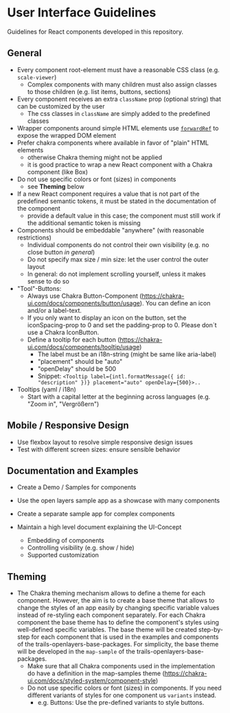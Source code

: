 # User Interface Guidelines

Guidelines for React components developed in this repository.

## General

-   Every component root-element must have a reasonable CSS class (e.g. `scale-viewer`)
    -   Complex components with many children must also assign classes to those children (e.g. list items, buttons, sections)
-   Every component receives an extra `className` prop (optional string) that can be customized by the user
    -   The css classes in `className` are simply added to the predefined classes
-   Wrapper components around simple HTML elements use [`forwardRef`](https://react.dev/reference/react/forwardRef) to expose the wrapped DOM element
-   Prefer chakra components where available in favor of "plain" HTML elements
    -   otherwise Chakra theming might not be applied
    -   it is good practice to wrap a new React component with a Chakra component (like Box)
-   Do not use specific colors or font (sizes) in components
    -   see **Theming** below
-   If a new React component requires a value that is not part of the predefined semantic tokens, it must be stated in the documentation of the component
    -   provide a default value in this case; the component must still work if the additional semantic token is missing
-   Components should be embeddable "anywhere" (with reasonable restrictions)
    -   Individual components do not control their own visibility (e.g. no close button _in general_)
    -   Do not specify max size / min size: let the user control the outer layout
    -   In general: do not implement scrolling yourself, unless it makes sense to do so
-   "Tool"-Buttons:
    -   Always use Chakra Button-Component (https://chakra-ui.com/docs/components/button/usage). You can define an icon and/or a label-text.
    -   If you only want to display an icon on the button, set the iconSpacing-prop to 0 and set the padding-prop to 0. Please don´t use a Chakra IconButton.
    -   Define a tooltip for each button (https://chakra-ui.com/docs/components/tooltip/usage)
        -   The label must be an i18n-string (might be same like aria-label)
        -   "placement" should be "auto"
        -   "openDelay" should be 500
        -   Snippet: `<Tooltip label={intl.formatMessage({ id: "description" })} placement="auto" openDelay={500}>..`
-   Tooltips (yaml / i18n)
    -   Start with a capital letter at the beginning across languages (e.g. "Zoom in", "Vergrößern")

## Mobile / Responsive Design

-   Use flexbox layout to resolve simple responsive design issues
-   Test with different screen sizes: ensure sensible behavior

## Documentation and Examples

-   Create a Demo / Samples for components
-   Use the open layers sample app as a showcase with many components
-   Create a separate sample app for complex components

-   Maintain a high level document explaining the UI-Concept
    -   Embedding of components
    -   Controlling visibility (e.g. show / hide)
    -   Supported customization

## Theming

-   The Chakra theming mechanism allows to define a theme for each component. However, the aim is to create a base theme that allows to change the styles of an app easily by changing specific variable values instead of re-styling each component separately. For each Chakra component the base theme has to define the component's styles using well-defined specific variables. The base theme will be created step-by-step for each component that is used in the examples and components of the trails-openlayers-base-packages. For simplicity, the base theme will be developed in the `map-sample` of the trails-openlayers-base-packages.
    -   Make sure that all Chakra components used in the implementation do have a definition in the map-samples theme (https://chakra-ui.com/docs/styled-system/component-style)
    -   Do not use specific colors or font (sizes) in components. If you need different variants of styles for one component us `variants` instead.
        -   e.g. Buttons: Use the pre-defined variants to style buttons.
